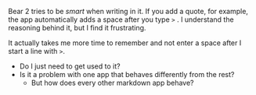 Bear 2 tries to be *smart* when writing in it. If you add a quote, for example, the app automatically adds a space after you type `>` .
I understand the reasoning behind it, but I find it frustrating.

It actually takes me more time to remember and not enter a space after I start a line with `>`.

- Do I just need to get used to it?
- Is it a problem with one app that behaves differently from the rest?
  - But how does every other markdown app behave?

